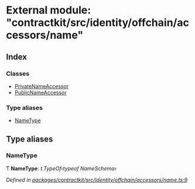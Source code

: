 # External module: "contractkit/src/identity/offchain/accessors/name"

## Index

### Classes

* [PrivateNameAccessor](../classes/_contractkit_src_identity_offchain_accessors_name_.privatenameaccessor.md)
* [PublicNameAccessor](../classes/_contractkit_src_identity_offchain_accessors_name_.publicnameaccessor.md)

### Type aliases

* [NameType](_contractkit_src_identity_offchain_accessors_name_.md#nametype)

## Type aliases

###  NameType

Ƭ **NameType**: *t.TypeOf‹typeof NameSchema›*

*Defined in [packages/contractkit/src/identity/offchain/accessors/name.ts:9](https://github.com/celo-org/celo-monorepo/blob/master/packages/contractkit/src/identity/offchain/accessors/name.ts#L9)*
